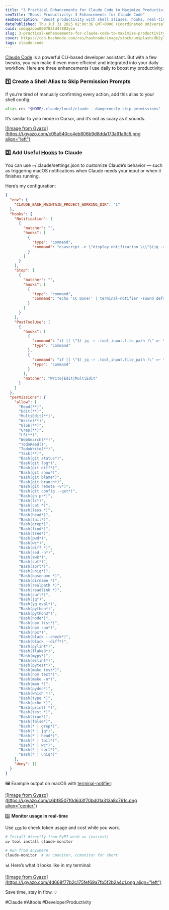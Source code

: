 ```yaml
---
title: "3 Practical Enhancements for Claude Code to Maximize Productivity"
seoTitle: "Boost Productivity: 3 Enhancements for Claude Code"
seoDescription: "Boost productivity with shell aliases, hooks, real-time monitoring. Effortlessly integrate these tweaks into your workflow"
datePublished: Thu Jul 31 2025 02:00:36 GMT+0000 (Coordinated Universal Time)
cuid: cmdqqzpbu000702ld4t802yze
slug: 3-practical-enhancements-for-claude-code-to-maximize-productivity
cover: https://cdn.hashnode.com/res/hashnode/image/stock/unsplash/db2y7AD7s7M/upload/06e5029164211fb7c4a3df0b9fa82351.jpeg
tags: claude-code
---
```


[Claude Code](https://claude.ai/) is a powerful CLI-based developer assistant. But with a few tweaks, you can make it even more efficient and integrated into your daily workflow. Here are three enhancements I use daily to boost my productivity:

### **1️⃣ Create a Shell Alias to Skip Permission Prompts**

If you’re tired of manually confirming every action, add this alias to your shell config:

```bash
alias ccs "$HOME/.claude/local/claude --dangerously-skip-permissions"
```

It’s similar to yolo mode in Cursor, and it’s not as scary as it sounds.

[![Image from Gyazo](https://i.gyazo.com/c05a540cc4eb806b9d8dda173a91a6c5.png align="left")](https://gyazo.com/c05a540cc4eb806b9d8dda173a91a6c5)

### **2️⃣ Add Useful** [**Hooks**](https://docs.anthropic.com/en/docs/claude-code/hooks-guide) **to Claude**

You can use ~/.claude/settings.json to customize Claude’s behavior — such as triggering macOS notifications when Claude needs your input or when it finishes running.

Here’s my configuration:

```json
{
  "env": {
    "CLAUDE_BASH_MAINTAIN_PROJECT_WORKING_DIR": "1"
  },
  "hooks": {
    "Notification": [
      {
        "matcher": "",
        "hooks": [
          {
            "type": "command",
            "command": "osascript -e \"display notification \\\"$(jq -r .message)\\\" with title \\\"$(jq -r .title)\\\" sound name \\\"Glass\\\"\""
          }
        ]
      }
    ],
    "Stop": [
      {
        "matcher": "",
        "hooks": [
          {
            "type": "command",
            "command": "echo 'CC Done!' | terminal-notifier -sound default"
          }
        ]
      }
    ],
    "PostToolUse": [
      {
        "hooks": [
          {
            "command": "if [[ \"$( jq -r .tool_input.file_path )\" =~ \\.(ts|tsx|js|jsx)$ ]]; then biome check --write \"$( jq -r .tool_input.file_path )\"; fi",
            "type": "command"
          },
          {
            "command": "if [[ \"$( jq -r .tool_input.file_path )\" =~ \\.go$ ]]; then gofmt -w \"$( jq -r .tool_input.file_path )\"; fi",
            "type": "command"
          }
        ],
        "matcher": "Write|Edit|MultiEdit"
      }
    ]
  },
  "permissions": {
    "allow": [
      "Read(**)",
      "Edit(**)",
      "MultiEdit(**)",
      "Write(**)",
      "Glob(**)",
      "Grep(**)",
      "LS(**)",
      "WebSearch(**)",
      "TodoRead()",
      "TodoWrite(**)",
      "Task(**)",
      "Bash(git status*)",
      "Bash(git log*)",
      "Bash(git diff*)",
      "Bash(git show*)",
      "Bash(git blame*)",
      "Bash(git branch*)",
      "Bash(git remote -v*)",
      "Bash(git config --get*)",
      "Bash(gh pr*)",
      "Bash(ls*)",
      "Bash(cat *)",
      "Bash(less *)",
      "Bash(head*)",
      "Bash(tail*)",
      "Bash(grep*)",
      "Bash(find*)",
      "Bash(tree*)",
      "Bash(pwd*)",
      "Bash(wc*)",
      "Bash(diff *)",
      "Bash(sed -n*)",
      "Bash(awk*)",
      "Bash(cut*)",
      "Bash(sort*)",
      "Bash(uniq*)",
      "Bash(basename *)",
      "Bash(dirname *)",
      "Bash(realpath *)",
      "Bash(readlink *)",
      "Bash(curl*)",
      "Bash(jq*)",
      "Bash(yq eval*)",
      "Bash(python*)",
      "Bash(python3*)",
      "Bash(node*)",
      "Bash(npm list*)",
      "Bash(npm run*)",
      "Bash(npx*)",
      "Bash(black --check*)",
      "Bash(black --diff*)",
      "Bash(pylint*)",
      "Bash(flake8*)",
      "Bash(mypy*)",
      "Bash(eslint*)",
      "Bash(pytest*)",
      "Bash(make test*)",
      "Bash(npm test*)",
      "Bash(make -n*)",
      "Bash(man *)",
      "Bash(pydoc*)",
      "Bash(which *)",
      "Bash(type *)",
      "Bash(echo *)",
      "Bash(printf *)",
      "Bash(test *)",
      "Bash(true*)",
      "Bash(false*)",
      "Bash(* | grep*)",
      "Bash(* | jq*)",
      "Bash(* | head*)",
      "Bash(* | tail*)",
      "Bash(* | wc*)",
      "Bash(* | sort*)",
      "Bash(* | uniq*)"
    ],
    "deny": []
  }
}
```

🖼️ Example output on macOS with [terminal-notifier](https://github.com/julienXX/terminal-notifier):

[![Image from Gyazo](https://i.gyazo.com/c6b18507f0d633f70bd01a313a8c761c.png align="center")](https://gyazo.com/c6b18507f0d633f70bd01a313a8c761c)

3️⃣ **Monitor usage in real-time**

Use [`ccm`](https://github.com/Maciek-roboblog/Claude-Code-Usage-Monitor) to check token usage and cost while you work.

```bash
# Install directly from PyPI with uv (easiest)
uv tool install claude-monitor

# Run from anywhere
claude-monitor  # or cmonitor, ccmonitor for short
```

📊 Here’s what it looks like in my terminal:

[![Image from Gyazo](https://i.gyazo.com/4d668f77b2c175fef69a7fb5f2b2a4c1.png align="left")](https://gyazo.com/4d668f77b2c175fef69a7fb5f2b2a4c1)

Save time, stay in flow. 💡

#Claude #AItools #DeveloperProductivity
